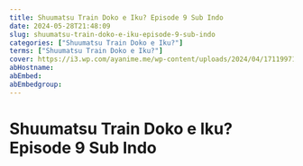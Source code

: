 ```yaml
---
title: Shuumatsu Train Doko e Iku? Episode 9 Sub Indo
date: 2024-05-28T21:48:09
slug: shuumatsu-train-doko-e-iku-episode-9-sub-indo
categories: ["Shuumatsu Train Doko e Iku?"]
terms: ["Shuumatsu Train Doko e Iku?"]
cover: https://i3.wp.com/ayanime.me/wp-content/uploads/2024/04/1711997161-8309-137451.jpg
abHostname: 
abEmbed: 
abEmbedgroup: 
---
```


# Shuumatsu Train Doko e Iku? Episode 9 Sub Indo
